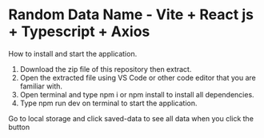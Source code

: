# Random Data Name - Vite + React js + Typescript + Axios

How to install and start the application.

1. Download the zip file of this repository then extract.
2. Open the extracted file using VS Code or other code editor that you are familiar with.
3. Open terminal and type npm i or npm install to install all dependencies.
4. Type npm run dev on terminal to start the application.

Go to local storage and click saved-data to see all data when you click the button
